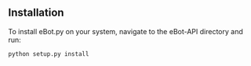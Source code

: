 ## Installation

To install eBot.py on your system, navigate to the eBot-API directory and run:
	
	python setup.py install